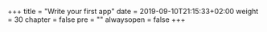 +++
title = "Write your first app"
date = 2019-09-10T21:15:33+02:00
weight = 30
chapter = false
pre = ""
alwaysopen = false
+++ 